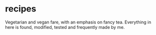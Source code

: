# recipes

Vegetarian and vegan fare, with an emphasis on fancy tea. Everything in here is found, modified, tested and frequently made by me. 
